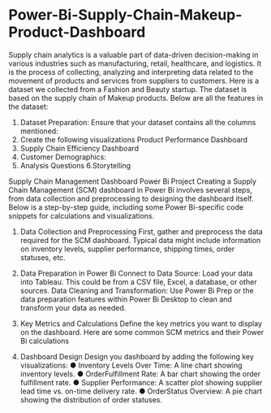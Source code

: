 # Power-Bi-Supply-Chain-Makeup-Product-Dashboard
Supply chain analytics is a valuable part of data-driven decision-making in various industries such as manufacturing, retail, healthcare, and logistics. It is the process of collecting, analyzing and interpreting
data related to the movement of products and services from suppliers to customers.
Here is a dataset we collected from a Fashion and Beauty startup. The dataset is based on the supply chain of Makeup products. Below are all the features in the dataset:

1. Dataset Preparation:
    Ensure that your dataset contains all the columns mentioned:
2. Create the following visualizations
Product Performance Dashboard
3. Supply Chain Efficiency Dashboard
4. Customer Demographics:
5. Analysis Questions
6.Storytelling

Supply Chain Management Dashboard Power Bi Project Creating a Supply Chain Management (SCM) dashboard in Power Bi involves several steps, from data collection and preprocessing to designing the dashboard itself. Below is a step-by-step guide, including some Power Bi-specific code snippets for calculations and visualizations.

1. Data Collection and Preprocessing
      First, gather and preprocess the data required for the SCM dashboard. Typical data might include information on inventory levels, supplier performance, shipping times, order statuses, etc.

2. Data Preparation in Power Bi
     Connect to Data Source: Load your data into Tableau. This could be from a CSV file, Excel, a database, or other sources.
     Data Cleaning and Transformation: Use Power Bi Prep or the data preparation features within Power Bi Desktop to clean and transform your data as needed.
3. Key Metrics and Calculations
      Define the key metrics you want to display on the dashboard. Here are some common SCM metrics and their Power Bi calculations
4. Dashboard Design
   Design you  dashboard by adding the following key visualizations:
   ● Inventory Levels Over Time: A line chart showing inventory levels.
   ● OrderFulfillment Rate: A bar chart showing the order fulfillment rate.
   ● Supplier Performance: A scatter plot showing supplier lead time vs. on-time delivery rate.
   ● OrderStatus Overview: A pie chart showing the distribution of order statuses.



